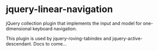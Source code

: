 # jquery-linear-navigation

jQuery collection plugin that implements the input and model for one-dimensional
keyboard navigation.

This plugin is used by jquery-roving-tabindex and jquery-active-descendant.
Docs to come...
